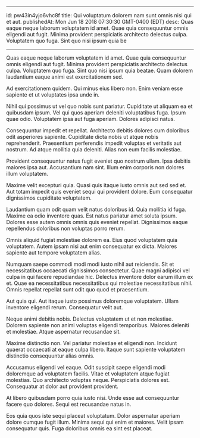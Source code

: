 
---
id: pw43in4yjo6vhc8f
title: Qui voluptatum dolorem nam sunt omnis nisi qui et aut.
publishedAt: Mon Jun 18 2018 07:30:30 GMT-0400 (EDT)
desc: Quas eaque neque laborum voluptatem id amet. Quae quia consequuntur omnis eligendi aut fugit. Minima provident perspiciatis architecto delectus culpa. Voluptatem quo fuga. Sint quo nisi ipsum quia be

---



Quas eaque neque laborum voluptatem id amet. Quae quia consequuntur omnis eligendi aut fugit. Minima provident perspiciatis architecto delectus culpa. Voluptatem quo fuga. Sint quo nisi ipsum quia beatae. Quam dolorem laudantium eaque animi est exercitationem sed.
 Ad exercitationem quidem. Qui minus eius libero non. Enim veniam esse sapiente et ut voluptates ipsa unde in.
 Nihil qui possimus ut vel quo nobis sunt pariatur. Cupiditate ut aliquam ea et quibusdam ipsum. Vel qui quos aperiam deleniti voluptatibus fuga. Ipsum quae odio. Voluptatem ipsa aut fuga aperiam. Dolores adipisci natus.


Consequuntur impedit et repellat. Architecto debitis dolores cum doloribus odit asperiores sapiente. Cupiditate dicta nobis ut atque nobis reprehenderit. Praesentium perferendis impedit voluptas et veritatis aut nostrum. Ad atque mollitia quia deleniti. Alias non eum facilis molestiae.
 Provident consequuntur natus fugit eveniet quo nostrum ullam. Ipsa debitis maiores ipsa aut. Accusantium nam sint. Illum enim corporis non dolores illum voluptatem.
 Maxime velit excepturi quia. Quasi quis itaque iusto omnis aut sed sed et. Aut totam impedit quis eveniet sequi qui provident dolore. Eum consequatur dignissimos cupiditate voluptatem.


Laudantium quam odit quam velit natus doloribus id. Quia mollitia id fuga. Maxime ea odio inventore quas. Est natus pariatur amet soluta ipsum. Dolores esse autem omnis omnis quis eveniet repellat. Dignissimos eaque repellendus doloribus non voluptas porro rerum.
 Omnis aliquid fugiat molestiae dolorem ea. Eius quod voluptatem quia voluptatem. Autem ipsam nisi aut enim consequatur ex dicta. Maiores sapiente aut tempore voluptatem alias.
 Numquam saepe commodi modi modi iusto nihil aut reiciendis. Sit et necessitatibus occaecati dignissimos consectetur. Quae magni adipisci vel culpa in qui facere repudiandae hic. Delectus inventore dolor earum illum ex et. Quae ea necessitatibus necessitatibus qui molestiae necessitatibus nihil. Omnis repellat repellat sunt odit quo quod et praesentium.


Aut quia qui. Aut itaque iusto possimus doloremque voluptatem. Ullam inventore eligendi rerum. Consequatur velit aut.
 Neque animi debitis nobis. Delectus voluptatem ut et non molestiae. Dolorem sapiente non animi voluptas eligendi temporibus. Maiores deleniti et molestiae. Atque aspernatur recusandae sit.
 Maxime distinctio non. Vel pariatur molestiae et eligendi non. Incidunt quaerat occaecati at eaque culpa libero. Itaque sunt sapiente voluptatem distinctio consequuntur alias omnis.


Accusamus eligendi vel eaque. Odit suscipit saepe eligendi modi doloremque ad voluptatem facilis. Vitae et voluptatem atque fugiat molestias. Quo architecto voluptas neque. Perspiciatis dolores est. Consequatur at dolor aut provident provident.
 At libero quibusdam porro quia iusto nisi. Unde esse aut consequuntur facere quo dolores. Sequi est recusandae natus in.
 Eos quia quos iste sequi placeat voluptatum. Dolor aspernatur aperiam dolore cumque fugit illum. Minima sequi qui enim et maiores. Velit ipsam consequatur quis. Fuga doloribus omnis ea sint est placeat.

